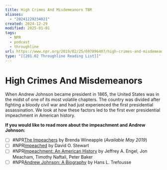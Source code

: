 ```yaml
---
title: High Crimes And Misdemeanors TBR
aliases:
  - "20241229234021"
created: 2024-12-29
modified: 2025-01-01
tags:
  - NPR
  - podcast
  - throughline
url: https://www.npr.org/2019/02/25/697896407/high-crimes-and-misdemeanors
type: "[[201.02 Throughline Reading List]]"
---
```

# High Crimes And Misdemeanors

When Andrew Johnson became president in 1865, the United States was in the midst of one of its most volatile chapters. The country was divided after fighting a bloody civil war and had just experienced the first presidential assassination. We look at how these factors led to the first ever presidential impeachment in American history.

**If you would like to read more about the impeachment and Andrew Johnson:**

- [ ] #NPR[The Impeachers](https://www.penguinrandomhouse.com/books/251429/the-impeachers-by-brenda-wineapple/) by Brenda Wineapple (_Available May 2019_)
- [ ] #NPR[Impeached](https://www.goodreads.com/book/show/6117926-impeached) by David O. Stewart
- [ ] #NPR[Impeachment: An American History](https://www.goodreads.com/book/show/40588307-impeachment) by Jeffrey A. Engel, Jon Meacham, Timothy Naftali, Peter Baker
- [ ] #NPR[Andrew Johnson: A Biography](https://www.goodreads.com/book/show/1551844.Andrew_Johnson) by Hans L. Trefousse
